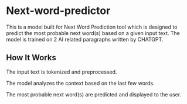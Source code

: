 # Next-word-predictor

This is a model built for Next Word Prediction tool which is designed to predict the most probable next word(s) based on a given input text. The model is trained on 2 AI related paragraphs written by CHATGPT.

## How It Works
The input text is tokenized and preprocessed.

The model analyzes the context based on the last few words.

The most probable next word(s) are predicted and displayed to the user.
